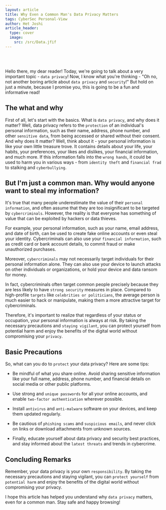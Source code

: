 ```yaml
---
layout: article
title: Why Even a Common Man's Data Privacy Matters
tags: CyberSec Personal-View
author: Het Joshi
article_header:
  type: cover
  image:
    src: /src/Data.jfif
---
```



<br>
<br>

Hello there, my dear reader! Today, we're going to talk about a very important topic - `data privacy`! Now,
I know what you're thinking - "Oh no, not another boring article about `data privacy` and `security`!" 
But hold on just a minute, because I promise you, this is going to be a fun and informative read!

## The what and why

First of all, let's start with the basics. What is `data privacy`, and why does it matter? Well, 
data privacy refers to the `protection` of an individual's personal information, such as their name, address, 
phone number, and other `sensitive data`, from being accessed or shared without their consent. And why does it matter?
Well, think about it - your personal information is like your own little treasure trove. It contains details about your life,
your habits, your preferences, your likes and dislikes, your financial information, and much more. If this information falls into the `wrong hands`,
it could be used to harm you in various ways - from `identity theft` and `financial frad` to stalking and `cyberbullying`.

## But I'm just a common man. Why would anyone want to steal my information?

It's true that many people underestimate the value of their `personal information`, and often assume that they are too insignificant to be targeted by `cybercriminals`. 
However, the reality is that everyone has something of value that can be exploited by hackers or data thieves.

For example, your personal information, such as your name, email address, and date of birth, can be used to create fake online accounts or even steal your identity.
Cybercriminals can also use your `financial information`, such as credit card or bank account details, to commit fraud or make unauthorized purchases.

Moreover, `cybercriminals` may not necessarily target individuals for their personal information alone. They can also use your device to launch attacks on other
individuals or organizations, or hold your device and data ransom for money.

In fact, cybercriminals often target common people precisely because they are less likely to have `strong security` measures in place. Compared to high-profile
`targets` like `celebrities or politicians`, the average person is much easier to hack or manipulate, making them a more attractive target for cybercriminals.

Therefore, it's important to realize that regardless of your status or occupation, your personal information is always at risk. By taking the necessary
precautions and `staying vigilant`, you can protect yourself from potential harm and enjoy the benefits of the digital world without compromising your `privacy`.

## Basic Precautions

So, what can you do to `protect` your data privacy? Here are some tips:

- Be mindful of what you share online. Avoid sharing sensitive information like your full name, address, phone number, 
  and financial details on social media or other public platforms.

- Use strong and `unique passwords` for all your online accounts, and enable `two-factor authentication` wherever possible.

- Install `antivirus` and `anti-malware` software on your devices, and keep them updated regularly.

- Be cautious of `phishing scams` and `suspicious emails`, and never click on links or download attachments from unknown sources.

- Finally, educate yourself about data privacy and security best practices, and stay informed about the `latest threats` and trends in cybercrime.

## Concluding Remarks

Remember, your data privacy is your own `responsibility`. By taking the necessary precautions and staying vigilant, 
you can `protect yourself` from `potential harm` and enjoy the benefits of the digital world without compromising your privacy.

I hope this article has helped you understand why `data privacy` matters, even for a common man. Stay safe and happy browsing!




